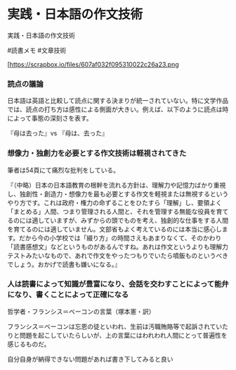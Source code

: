 # 実践・日本語の作文技術
実践・日本語の作文技術

#読書メモ #文章技術 

[https://scrapbox.io/files/607af032f095310022c26a23.png



### 読点の議論

日本語は英語と比較して読点に関する決まりが統一されていない。特に文学作品では、読点の打ち方は感性による側面が大きい。例えば、以下のように読点は時によって事態の深刻さを表す。

『母は去った』vs 『母は、去った』



### 想像力・独創力を必要とする作文技術は軽視されてきた

筆者は54頁にて痛烈な批判をしている。

『（中略）日本の日本語教育の根幹を流れる方針は、理解力や記憶力ばかり重視し、独創性・創造力・想像力を最も必要とする作文を軽視または無視するというやり方です。これは政府・権力の命ずることをひたすら「理解」し、要領よく「まとめる」人間、つまり管理される人間と、それを管理する無能な役員を育てるのには適していますが、みずからの頭でものを考え、独創的な仕事をする人間を育てるのには適していません。文部省もよく考えているのには本当に感心します。だから今の小学校では「綴り方」の時間さえもあまりなくて、そのかわり「読書感想文」などというものがあるんですね。あれは作文というよりも理解力テストみたいなもので、あれで作文をやったつもりでいたら噴飯ものというべきでしょう。おかげで読書も嫌いになる。』



### 人は読書によって知識が豊富になり、会話を交わすことによって能弁になり、書くことによって正確になる

哲学者・フランシス＝ベーコンの言葉（塚本憲・訳）

フランシス＝ベーコンは忘恩の徒といわれ、生前は汚職賄賂等で起訴されていたりと問題を起こしていたらしいが、上の言葉にはわれわれ人間にとって普遍性を感じるものだ。

自分自身が納得できない問題があれば書き下してみると良い



